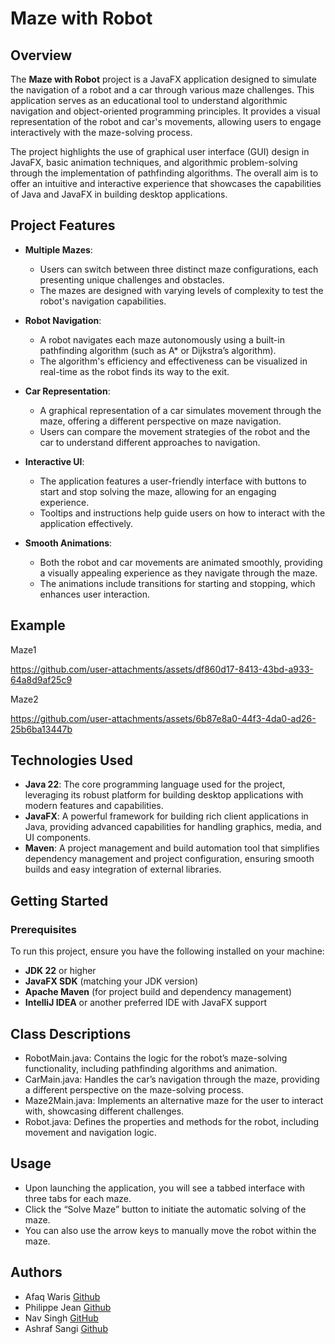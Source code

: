 # Maze with Robot

## Overview
The **Maze with Robot** project is a JavaFX application designed to simulate the navigation of a robot and a car through various maze challenges. This application serves as an educational tool to understand algorithmic navigation and object-oriented programming principles. It provides a visual representation of the robot and car's movements, allowing users to engage interactively with the maze-solving process.

The project highlights the use of graphical user interface (GUI) design in JavaFX, basic animation techniques, and algorithmic problem-solving through the implementation of pathfinding algorithms. The overall aim is to offer an intuitive and interactive experience that showcases the capabilities of Java and JavaFX in building desktop applications.

## Project Features
- **Multiple Mazes**:
    - Users can switch between three distinct maze configurations, each presenting unique challenges and obstacles.
    - The mazes are designed with varying levels of complexity to test the robot's navigation capabilities.

- **Robot Navigation**:
    - A robot navigates each maze autonomously using a built-in pathfinding algorithm (such as A* or Dijkstra’s algorithm).
    - The algorithm's efficiency and effectiveness can be visualized in real-time as the robot finds its way to the exit.

- **Car Representation**:
    - A graphical representation of a car simulates movement through the maze, offering a different perspective on maze navigation.
    - Users can compare the movement strategies of the robot and the car to understand different approaches to navigation.

- **Interactive UI**:
    - The application features a user-friendly interface with buttons to start and stop solving the maze, allowing for an engaging experience.
    - Tooltips and instructions help guide users on how to interact with the application effectively.

- **Smooth Animations**:
    - Both the robot and car movements are animated smoothly, providing a visually appealing experience as they navigate through the maze.
    - The animations include transitions for starting and stopping, which enhances user interaction.
      
## Example

Maze1

https://github.com/user-attachments/assets/df860d17-8413-43bd-a933-64a8d9af25c9

Maze2

https://github.com/user-attachments/assets/6b87e8a0-44f3-4da0-ad26-25b6ba13447b


## Technologies Used
- **Java 22**: The core programming language used for the project, leveraging its robust platform for building desktop applications with modern features and capabilities.
- **JavaFX**: A powerful framework for building rich client applications in Java, providing advanced capabilities for handling graphics, media, and UI components.
- **Maven**: A project management and build automation tool that simplifies dependency management and project configuration, ensuring smooth builds and easy integration of external libraries.

## Getting Started

### Prerequisites
To run this project, ensure you have the following installed on your machine:
- **JDK 22** or higher
- **JavaFX SDK** (matching your JDK version)
- **Apache Maven** (for project build and dependency management)
- **IntelliJ IDEA** or another preferred IDE with JavaFX support

## Class Descriptions

- RobotMain.java: Contains the logic for the robot’s maze-solving functionality, including pathfinding algorithms and animation.
- CarMain.java: Handles the car’s navigation through the maze, providing a different perspective on the maze-solving process.
- Maze2Main.java: Implements an alternative maze for the user to interact with, showcasing different challenges.
- Robot.java: Defines the properties and methods for the robot, including movement and navigation logic.

## Usage

- Upon launching the application, you will see a tabbed interface with three tabs for each maze.
- Click the “Solve Maze” button to initiate the automatic solving of the maze.
- You can also use the arrow keys to manually move the robot within the maze.

## Authors

- Afaq Waris
[Github](https://github.com/Afaq136)
- Philippe Jean
[Github](https://github.com/Philippe-Je)
- Nav Singh
[GitHub](https://github.com/nav7FSC)
- Ashraf Sangi 
[Github](https://github.com/ashsangi)
